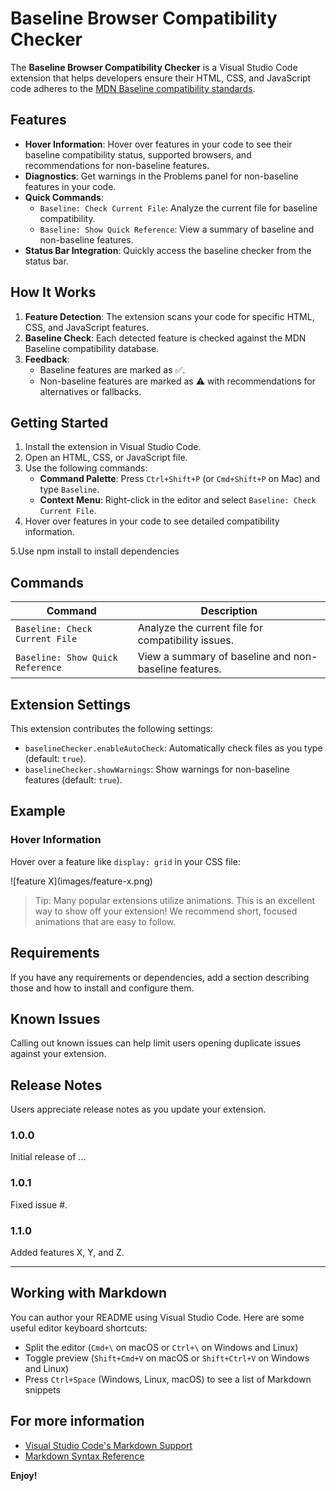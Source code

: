 # Baseline Browser Compatibility Checker

The **Baseline Browser Compatibility Checker** is a Visual Studio Code extension that helps developers ensure their HTML, CSS, and JavaScript code adheres to the [MDN Baseline compatibility standards](https://developer.mozilla.org/en-US/docs/MDN/Browser_compatibility/MDN_baseline).

## Features

- **Hover Information**: Hover over features in your code to see their baseline compatibility status, supported browsers, and recommendations for non-baseline features.
- **Diagnostics**: Get warnings in the Problems panel for non-baseline features in your code.
- **Quick Commands**:
  - `Baseline: Check Current File`: Analyze the current file for baseline compatibility.
  - `Baseline: Show Quick Reference`: View a summary of baseline and non-baseline features.
- **Status Bar Integration**: Quickly access the baseline checker from the status bar.

## How It Works

1. **Feature Detection**: The extension scans your code for specific HTML, CSS, and JavaScript features.
2. **Baseline Check**: Each detected feature is checked against the MDN Baseline compatibility database.
3. **Feedback**:
   - Baseline features are marked as ✅.
   - Non-baseline features are marked as ⚠️ with recommendations for alternatives or fallbacks.

## Getting Started

1. Install the extension in Visual Studio Code.
2. Open an HTML, CSS, or JavaScript file.
3. Use the following commands:
   - **Command Palette**: Press `Ctrl+Shift+P` (or `Cmd+Shift+P` on Mac) and type `Baseline`.
   - **Context Menu**: Right-click in the editor and select `Baseline: Check Current File`.
4. Hover over features in your code to see detailed compatibility information.

5.Use npm install to install dependencies


## Commands

| Command                          | Description                                      |
|----------------------------------|--------------------------------------------------|
| `Baseline: Check Current File`   | Analyze the current file for compatibility issues. |
| `Baseline: Show Quick Reference` | View a summary of baseline and non-baseline features. |

## Extension Settings

This extension contributes the following settings:

- `baselineChecker.enableAutoCheck`: Automatically check files as you type (default: `true`).
- `baselineChecker.showWarnings`: Show warnings for non-baseline features (default: `true`).

## Example

### Hover Information

Hover over a feature like `display: grid` in your CSS file:

\!\[feature X\]\(images/feature-x.png\)

> Tip: Many popular extensions utilize animations. This is an excellent way to show off your extension! We recommend short, focused animations that are easy to follow.

## Requirements

If you have any requirements or dependencies, add a section describing those and how to install and configure them.

## Known Issues

Calling out known issues can help limit users opening duplicate issues against your extension.

## Release Notes

Users appreciate release notes as you update your extension.

### 1.0.0

Initial release of ...

### 1.0.1

Fixed issue #.

### 1.1.0

Added features X, Y, and Z.

---

## Working with Markdown

You can author your README using Visual Studio Code.  Here are some useful editor keyboard shortcuts:

* Split the editor (`Cmd+\` on macOS or `Ctrl+\` on Windows and Linux)
* Toggle preview (`Shift+Cmd+V` on macOS or `Shift+Ctrl+V` on Windows and Linux)
* Press `Ctrl+Space` (Windows, Linux, macOS) to see a list of Markdown snippets

## For more information

* [Visual Studio Code's Markdown Support](http://code.visualstudio.com/docs/languages/markdown)
* [Markdown Syntax Reference](https://help.github.com/articles/markdown-basics/)

**Enjoy!**
